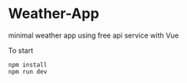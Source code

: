 # Weather-App
minimal weather app using free api service with Vue

To start 
```
npm install 
npm run dev
```
